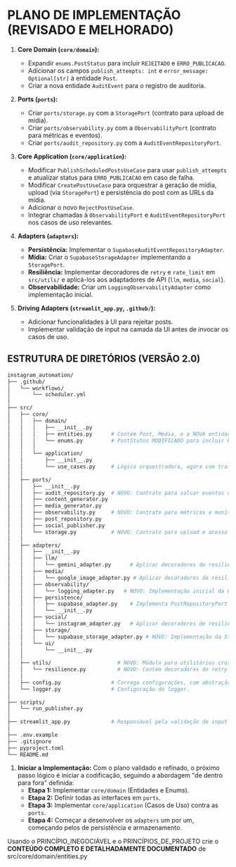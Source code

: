 # **PLANO DE IMPLEMENTAÇÃO (REVISADO E MELHORADO)**

1.  **Core Domain (`core/domain`):**
    *   Expandir `enums.PostStatus` para incluir `REJEITADO` e `ERRO_PUBLICACAO`.
    *   Adicionar os campos `publish_attempts: int` e `error_message: Optional[str]` à entidade `Post`.
    *   Criar a nova entidade `AuditEvent` para o registro de auditoria.

2.  **Ports (`ports`):**
    *   Criar `ports/storage.py` com a `StoragePort` (contrato para upload de mídia).
    *   Criar `ports/observability.py` com a `ObservabilityPort` (contrato para métricas e eventos).
    *   Criar `ports/audit_repository.py` com a `AuditEventRepositoryPort`.

3.  **Core Application (`core/application`):**
    *   Modificar `PublishScheduledPostsUseCase` para usar `publish_attempts` e atualizar status para `ERRO_PUBLICACAO` em caso de falha.
    *   Modificar `CreatePostUseCase` para orquestrar a geração de mídia, upload (via `StoragePort`) e persistência do post com as URLs da mídia.
    *   Adicionar o novo `RejectPostUseCase`.
    *   Integrar chamadas à `ObservabilityPort` e `AuditEventRepositoryPort` nos casos de uso relevantes.

4.  **Adapters (`adapters`):**
    *   **Persistência:** Implementar o `SupabaseAuditEventRepositoryAdapter`.
    *   **Mídia:** Criar o `SupabaseStorageAdapter` implementando a `StoragePort`.
    *   **Resiliência:** Implementar decoradores de `retry` e `rate_limit` em `src/utils/` e aplicá-los aos adaptadores de API (`llm`, `media`, `social`).
    *   **Observabilidade:** Criar um `LoggingObservabilityAdapter` como implementação inicial.

5.  **Driving Adapters (`streamlit_app.py`, `.github/`):**
    *   Adicionar funcionalidades à UI para rejeitar posts.
    *   Implementar validação de input na camada da UI antes de invocar os casos de uso.

## **ESTRUTURA DE DIRETÓRIOS (VERSÃO 2.0)**

```bash
instagram_automation/
├── .github/
│   └── workflows/
│       └── scheduler.yml
│
├── src/
│   ├── core/
│   │   ├── domain/
│   │   │   ├── __init__.py
│   │   │   ├── entities.py      # Contém Post, Media, e a NOVA entidade AuditEvent.
│   │   │   └── enums.py         # PostStatus MODIFICADO para incluir REJEITADO, ERRO_PUBLICACAO.
│   │   │
│   │   └── application/
│   │       ├── __init__.py
│   │       └── use_cases.py     # Lógica orquestradora, agora com tratamento de erro e auditoria.
│   │
│   ├── ports/
│   │   ├── __init__.py
│   │   ├── audit_repository.py  # NOVO: Contrato para salvar eventos de auditoria.
│   │   ├── content_generator.py
│   │   ├── media_generator.py
│   │   ├── observability.py     # NOVO: Contrato para métricas e monitoramento.
│   │   ├── post_repository.py
│   │   ├── social_publisher.py
│   │   └── storage.py           # NOVO: Contrato para upload e acesso a arquivos de mídia.
│   │
│   ├── adapters/
│   │   ├── __init__.py
│   │   ├── llm/
│   │   │   └── gemini_adapter.py      # Aplicar decoradores de resiliência.
│   │   ├── media/
│   │   │   └── google_image_adapter.py # Aplicar decoradores de resiliência.
│   │   ├── observability/
│   │   │   └── logging_adapter.py   # NOVO: Implementação inicial da ObservabilityPort.
│   │   ├── persistence/
│   │   │   ├── supabase_adapter.py    # Implementa PostRepositoryPort e AuditEventRepositoryPort.
│   │   │   └── __init__.py
│   │   ├── social/
│   │   │   └── instagram_adapter.py   # Aplicar decoradores de resiliência e rate limiting.
│   │   ├── storage/
│   │   │   └── supabase_storage_adapter.py # NOVO: Implementação da StoragePort.
│   │   └── ui/
│   │       └── __init__.py
│   │
│   ├── utils/                     # NOVO: Módulo para utilitários cross-cutting.
│   │   └── resilience.py          # NOVO: Contém decoradores de retry e rate limiting.
│   │
│   ├── config.py                # Carrega configurações, com abstração para secret managers.
│   └── logger.py                # Configuração do logger.
│
├── scripts/
│   └── run_publisher.py
│
├── streamlit_app.py             # Responsável pela validação de input da UI.
│
├── .env.example
├── .gitignore
├── pyproject.toml
└── README.md
```

1.  **Iniciar a Implementação:** Com o plano validado e refinado, o próximo passo lógico é iniciar a codificação, seguindo a abordagem "de dentro para fora" definida:
    *   **Etapa 1:** Implementar `core/domain` (Entidades e Enums).
    *   **Etapa 2:** Definir todas as interfaces em `ports`.
    *   **Etapa 3:** Implementar `core/application` (Casos de Uso) contra as `ports`.
    *   **Etapa 4:** Começar a desenvolver os `adapters` um por um, começando pelos de persistência e armazenamento.

Usando o PRINCÍPIO_INEGOCIÁVEL e o PRINCÍPIOS_DE_PROJETO crie o **CONTEÚDO COMPLETO E DETALHADAMENTE DOCUMENTADO** de src/core/domain/entities.py


